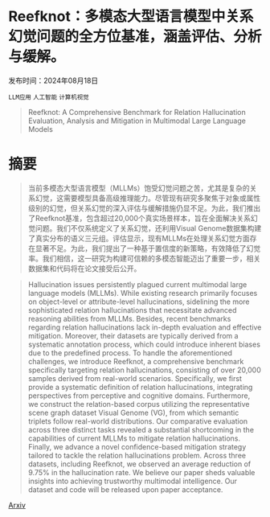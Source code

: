 # Reefknot：多模态大型语言模型中关系幻觉问题的全方位基准，涵盖评估、分析与缓解。

发布时间：2024年08月18日

`LLM应用` `人工智能` `计算机视觉`

> Reefknot: A Comprehensive Benchmark for Relation Hallucination Evaluation, Analysis and Mitigation in Multimodal Large Language Models

# 摘要

> 当前多模态大型语言模型（MLLMs）饱受幻觉问题之苦，尤其是复杂的关系幻觉，这需要模型具备高级推理能力。尽管现有研究多聚焦于对象或属性级别的幻觉，但关系幻觉的深入评估与缓解措施仍显不足。为此，我们推出了Reefknot基准，包含超过20,000个真实场景样本，旨在全面解决关系幻觉问题。我们不仅系统定义了关系幻觉，还利用Visual Genome数据集构建了真实分布的语义三元组。评估显示，现有MLLMs在处理关系幻觉方面存在显著不足。为此，我们提出了一种基于置信度的新策略，有效降低了幻觉率。我们相信，这一研究为构建可信赖的多模态智能迈出了重要一步，相关数据集和代码将在论文接受后公开。

> Hallucination issues persistently plagued current multimodal large language models (MLLMs). While existing research primarily focuses on object-level or attribute-level hallucinations, sidelining the more sophisticated relation hallucinations that necessitate advanced reasoning abilities from MLLMs. Besides, recent benchmarks regarding relation hallucinations lack in-depth evaluation and effective mitigation. Moreover, their datasets are typically derived from a systematic annotation process, which could introduce inherent biases due to the predefined process. To handle the aforementioned challenges, we introduce Reefknot, a comprehensive benchmark specifically targeting relation hallucinations, consisting of over 20,000 samples derived from real-world scenarios. Specifically, we first provide a systematic definition of relation hallucinations, integrating perspectives from perceptive and cognitive domains. Furthermore, we construct the relation-based corpus utilizing the representative scene graph dataset Visual Genome (VG), from which semantic triplets follow real-world distributions. Our comparative evaluation across three distinct tasks revealed a substantial shortcoming in the capabilities of current MLLMs to mitigate relation hallucinations. Finally, we advance a novel confidence-based mitigation strategy tailored to tackle the relation hallucinations problem. Across three datasets, including Reefknot, we observed an average reduction of 9.75% in the hallucination rate. We believe our paper sheds valuable insights into achieving trustworthy multimodal intelligence. Our dataset and code will be released upon paper acceptance.

[Arxiv](https://arxiv.org/abs/2408.09429)